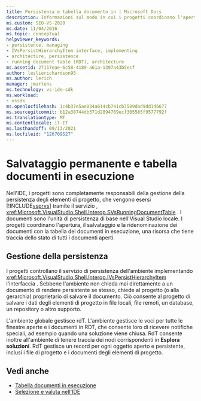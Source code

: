 ```yaml
---
title: Persistenza e tabella documento in | Microsoft Docs
description: Informazioni sul modo in cui i progetti coordinano l'apertura, il salvataggio e la ridenominazione dei documenti nella tabella del documento in esecuzione, che tiene traccia dello stato del documento nell Visual Studio IDE.
ms.custom: SEO-VS-2020
ms.date: 11/04/2016
ms.topic: conceptual
helpviewer_keywords:
- persistence, managing
- IVsPersistHierarchyItem interface, implementing
- architecture, persistence
- running document table (RDT), architecture
ms.assetid: 27117eae-6c58-4189-a61a-1397a43b5ecf
author: leslierichardson95
ms.author: lerich
manager: jmartens
ms.technology: vs-ide-sdk
ms.workload:
- vssdk
ms.openlocfilehash: 1c4b37e5ae834a614cb741cb7589dad9dd1d6677
ms.sourcegitcommit: b12a38744db371d2894769ecf305585f9577792f
ms.translationtype: MT
ms.contentlocale: it-IT
ms.lasthandoff: 09/13/2021
ms.locfileid: "126709527"
---
```

# <a name="persistence-and-the-running-document-table"></a>Salvataggio permanente e tabella documenti in esecuzione
Nell'IDE, i progetti sono completamente responsabili della gestione della persistenza degli elementi di progetto, che vengono esersi [!INCLUDE[vsprvs](../../code-quality/includes/vsprvs_md.md)] tramite il servizio , <xref:Microsoft.VisualStudio.Shell.Interop.SVsRunningDocumentTable> . I documenti sono l'unità di persistenza di base nell'Visual Studio locale. I progetti coordinano l'apertura, il salvataggio e la ridenominazione dei documenti con la tabella dei documenti in esecuzione, una risorsa che tiene traccia dello stato di tutti i documenti aperti.

## <a name="managing-persistence"></a>Gestione della persistenza
 I progetti controllano il servizio di persistenza dell'ambiente implementando <xref:Microsoft.VisualStudio.Shell.Interop.IVsPersistHierarchyItem> l'interfaccia . Sebbene l'ambiente non chieda mai direttamente a un documento di rendere persistente se stesso, chiede al progetto (o alla gerarchia) proprietario di salvare il documento. Ciò consente al progetto di salvare i dati degli elementi di progetto in file locali, file remoti, un database, un repository o altro supporto.

 L'ambiente globale gestisce rdT. L'ambiente gestisce le voci per tutte le finestre aperte e i documenti in RDT, che consente loro di ricevere notifiche speciali, ad esempio quando una soluzione viene chiusa. RdT consente inoltre all'ambiente di tenere traccia dei nodi corrispondenti in **Esplora soluzioni**. RdT gestisce un record per ogni oggetto aperto e persistente, inclusi i file di progetto e i documenti degli elementi di progetto.

## <a name="see-also"></a>Vedi anche
- [Tabella documenti in esecuzione](../../extensibility/internals/running-document-table.md)
- [Selezione e valuta nell'IDE](../../extensibility/internals/selection-and-currency-in-the-ide.md)
